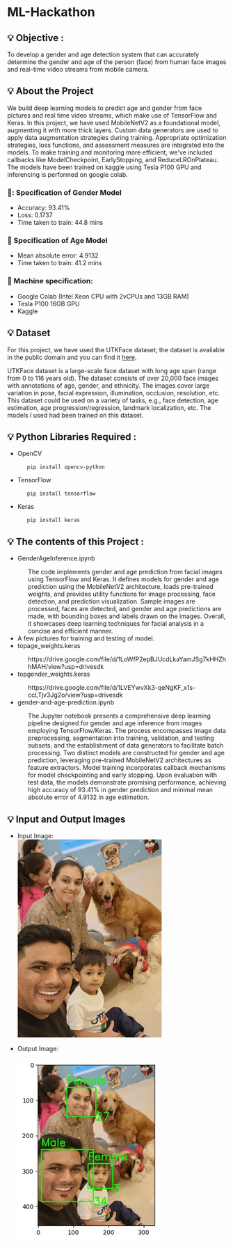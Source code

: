 # ML-Hackathon

## 💡 Objective :
<p>To develop a gender and age detection system that can accurately determine the gender and age of the person (face) from human face images and real-time video streams from mobile camera.</p>

## 💡 About the Project 
<p>We build deep learning models to predict age and gender from face pictures and real time video streams, which make use of TensorFlow and Keras. In this project, we have used MobileNetV2 as a foundational model, augmenting it with more thick layers. Custom data generators are used to apply data augmentation strategies during training. Appropriate optimization strategies, loss functions, and assessment measures are integrated into the models. To make training and monitoring more efficient, we've included callbacks like ModelCheckpoint, EarlyStopping, and ReduceLROnPlateau. 
The models have been trained on kaggle using Tesla P100 GPU and inferencing is performed on google colab.

  ### 🎯: Specification of Gender Model 
  - Accuracy: 93.41%  
  - Loss: 0.1737 
  - Time taken to train: 44.8 mins
  
  ### 🎯 Specification of Age Model 
  - Mean absolute error: 4.9132
  - Time taken to train: 41.2 mins
  
  ### 🎯 Machine specification: 
  - Google Colab (Intel Xeon CPU with 2vCPUs and 13GB RAM)
  - Tesla P100 16GB GPU
  - Kaggle
  </p>

## 💡 Dataset 
<p>For this project, we have used the UTKFace dataset; the dataset is available in the public domain and you can find it <a href="https://www.kaggle.com/datasets/jangedoo/utkface-new">here</a>. 

UTKFace dataset is a large-scale face dataset with long age span (range from 0 to 116 years old). The dataset consists of over 20,000 face images with annotations of age, gender, and ethnicity. The images cover large variation in pose, facial expression, illumination, occlusion, resolution, etc. This dataset could be used on a variety of tasks, e.g., face detection, age estimation, age progression/regression, landmark localization, etc. The models I used had been trained on this dataset.</p>

## 💡 Python Libraries Required :
<ul>
  <li>OpenCV</li>
  
       pip install opencv-python
</ul>
<ul>
 <li>TensorFlow</li>
  
       pip install tensorflow
</ul>
<ul>
 <li>Keras</li>
  
       pip install keras
</ul>

## 💡 The contents of this Project :
<ul>
  <li>GenderAgeInference.ipynb</li>
    <ul> The code implements gender and age prediction from facial images using TensorFlow and Keras. It defines models for gender and age prediction using the MobileNetV2 architecture, loads pre-trained weights, and provides utility functions for image processing, face detection, and prediction visualization. Sample images are processed, faces are detected, and gender and age predictions are made, with bounding boxes and labels drawn on the images. Overall, it showcases deep learning techniques for facial analysis in a concise and efficient manner.
    </ul>
  <li>A few pictures for training and testing of model.</li>
  <li>topage_weights.keras</li>
    <ul> https://drive.google.com/file/d/1LoWfP2epBJUcdLkaYamJSg7kHHZhhMAH/view?usp=drivesdk </ul>
  <li>topgender_weights.keras</li>
    <ul>https://drive.google.com/file/d/1LVEYwvXk3-qeNgKF_x1s-ccLTjv3Jg2o/view?usp=drivesdk
    </ul>

  <li>gender-and-age-prediction.ipynb</li>
    <ul> The Jupyter notebook presents a comprehensive deep learning pipeline designed for gender and age inference from images employing TensorFlow/Keras. The process encompasses image data preprocessing, segmentation into training, validation, and testing subsets, and the establishment of data generators to facilitate batch processing. Two distinct models are constructed for gender and age prediction, leveraging pre-trained MobileNetV2 architectures as feature extractors. Model training incorporates callback mechanisms for model checkpointing and early stopping. Upon evaluation with test data, the models demonstrate promising performance, achieving high accuracy of 93.41% in gender prediction and minimal mean absolute error of 4.9132 in age estimation.
    </ul>
 </ul>
 
## 💡 Input and Output Images

- Input Image:  
  ![Input Image](sample3.jpeg)


- Output Image:
  
  ![Output Image](sample3_pred.jpeg)

